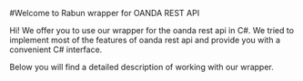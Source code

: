 #Welcome to Rabun wrapper for OANDA REST API

Hi! We offer you to use our wrapper for the oanda rest api in C#. We tried to implement most of the features of oanda rest api and provide you with a convenient C# interface.

Below you will find a detailed description of working with our wrapper.
